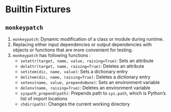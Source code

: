 # Builtin Fixtures

## `monkeypatch`
1. `monkeypatch`: Dynamic modification of a class or module during runtime.
2. Replacing either input dependencies or output dependencies with objects or functions that are more convenient for testing.
3. `monkeypatch` has following functions :
   - `setattr(target, name, value, raising=True)`: Sets an attribute
   - `delattr(target, name, raising=True)`: Deletes an attribute
   - `setitem(dic, name, value)`: Sets a dictionary entry
   - `delitem(dic, name, raising=True)`: Deletes a dictionary entry
   - `setenv(name, value, prepend=None)`: Sets an environment variable
   - `delenv(name, raising=True)`: Deletes an environment variable
   - `syspath_prepend(path)`: Prepends path to `sys.path`, which is Python’s list of import locations
   - `chdir(path)`: Changes the current working directory
